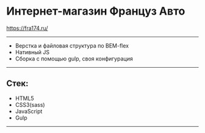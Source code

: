 # Интернет-магазин Француз Авто
https://fra174.ru/
____
- Верстка и файловая структура по BEM-flex
- Нативный JS
- Сборка с помощью gulp, своя конфигурация
____
## Стек:

- HTML5
- CSS3(sass)
- JavaScript
- Gulp
___

